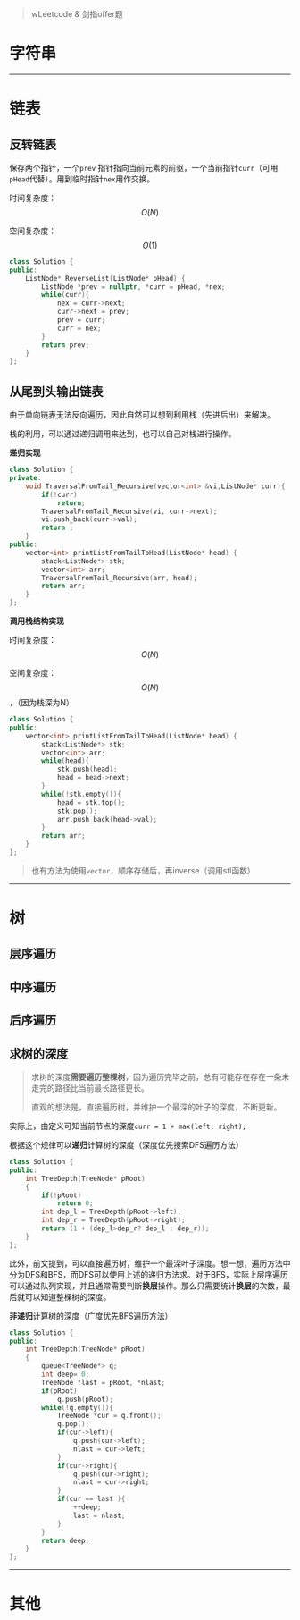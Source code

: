 > wLeetcode & 剑指offer题

# 字符串

---

# 链表

## 反转链表

保存两个指针，一个`prev` 指针指向当前元素的前驱，一个当前指针`curr`（可用`pHead`代替）。用到临时指针`nex`用作交换。

时间复杂度：$$ O(N) $$

空间复杂度：$$ O(1) $$

```cpp
class Solution {
public:
    ListNode* ReverseList(ListNode* pHead) {
        ListNode *prev = nullptr, *curr = pHead, *nex;
        while(curr){
            nex = curr->next;
            curr->next = prev;
            prev = curr;
            curr = nex;
        }
        return prev;
    }
};
```

## 从尾到头输出链表

由于单向链表无法反向遍历，因此自然可以想到利用栈（先进后出）来解决。

栈的利用，可以通过递归调用来达到，也可以自己对栈进行操作。

**递归实现**

```cpp
class Solution {
private:
    void TraversalFromTail_Recursive(vector<int> &vi,ListNode* curr){
        if(!curr)
            return;
        TraversalFromTail_Recursive(vi, curr->next);
        vi.push_back(curr->val);
        return ;
    }
public:
    vector<int> printListFromTailToHead(ListNode* head) {
        stack<ListNode*> stk;
        vector<int> arr;
        TraversalFromTail_Recursive(arr, head);
        return arr;
    }
};
```

**调用栈结构实现**

时间复杂度：$$ O(N) $$

空间复杂度：$$ O(N) $$，（因为栈深为N）

```cpp
class Solution {
public:
    vector<int> printListFromTailToHead(ListNode* head) {
        stack<ListNode*> stk;
        vector<int> arr;
        while(head){
            stk.push(head);
            head = head->next;
        }
        while(!stk.empty()){
            head = stk.top();
            stk.pop();
            arr.push_back(head->val);
        }
        return arr;
    }
};
```

> 也有方法为使用`vector`，顺序存储后，再inverse（调用stl函数）

---

# 树

## 层序遍历

## 中序遍历

## 后序遍历

## 求树的深度

> 求树的深度**需要遍历整棵树**，因为遍历完毕之前，总有可能存在存在一条未走完的路径比当前最长路径更长。
>
> 直观的想法是，直接遍历树，并维护一个最深的叶子的深度，不断更新。

实际上，由定义可知当前节点的深度`curr = 1 + max(left, right);`

根据这个规律可以**递归**计算树的深度（深度优先搜索DFS遍历方法）



```cpp
class Solution {
public:
    int TreeDepth(TreeNode* pRoot)
    {
        if(!pRoot)
            return 0;
        int dep_l = TreeDepth(pRoot->left);
        int dep_r = TreeDepth(pRoot->right);
        return (1 + (dep_l>dep_r? dep_l : dep_r));
    }
};
```

此外，前文提到，可以直接遍历树，维护一个最深叶子深度。想一想，遍历方法中分为DFS和BFS，而DFS可以使用上述的递归方法求。对于BFS，实际上层序遍历可以通过队列实现，并且通常需要判断**换层**操作。那么只需要统计**换层**的次数，最后就可以知道整棵树的深度。

**非递归**计算树的深度（广度优先BFS遍历方法）

```cpp
class Solution {
public:
    int TreeDepth(TreeNode* pRoot)
    {
        queue<TreeNode*> q;
        int deep= 0;
        TreeNode *last = pRoot, *nlast;
        if(pRoot)
            q.push(pRoot);
        while(!q.empty()){
            TreeNode *cur = q.front();
            q.pop();
            if(cur->left){
                q.push(cur->left);
                nlast = cur->left;
            }
            if(cur->right){
                q.push(cur->right);
                nlast = cur->right;
            }
            if(cur == last ){
                ++deep;
                last = nlast;
            }
        }
        return deep;
    }
};
```

---

# 其他



